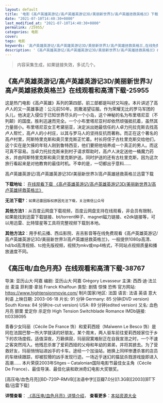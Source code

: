 ```yaml
---
layout: default
title: '电影《高卢英雄英游记/高卢英雄英游记3D/美丽新世界3/高卢英雄拯救英格兰》下载资源/在线播放/视频地址/1080p/高清/蓝光'
date: "2021-07-10T14:40:30+0800"
last_modified_at: "2021-07-10T14:40:30+0800"
permalink: /25955/
categories: 电影
cover:
tags: 电影
keywords: '高卢英雄英游记/高卢英雄英游记3D/美丽新世界3/高卢英雄拯救英格兰,在线免费看,1080p高清,bt种子,torrent,百度云盘,magnet,磁力链,迅雷下载资源'
description: '《高卢英雄英游记/高卢英雄英游记3D/美丽新世界3/高卢英雄拯救英格兰》在线云播放手机西瓜影院吉吉影音免费看，1080p高清bd/hd未删减完整版和tc抢先枪版，mkv/mp4格式，附带bt/torrent种子、magnet/磁力链、百度云盘、网盘资源迅雷下载链接'
---
```


>内容采集生成，如果链接失效，多试几个。


## 《高卢英雄英游记/高卢英雄英游记3D/美丽新世界3/高卢英雄拯救英格兰》在线观看和高清下载-25955

这是热门电影《高卢英雄》系列的第四部，前三部都是叫好又叫座。本片讲述了高卢人的又一英雄事迹：公元前50年。凯撒渴望征服。作为荣耀无比的罗马军团的头儿，他决定入侵位于已知世界尽头的一个小岛，这个神秘的名为布里塔尼亚（不列颠）的国度。胜利迅速而完全。一个小布里塔尼亚村却依然顽强抵抗着，虽然其力量弱小。布里塔尼亚女王考黛丽亚，决定派出她最信任的人卓力托拉克斯去找高卢人帮忙，高卢人的小村庄，以其与罗马人的坚持反抗而著称。而正在这个著名的高卢村里，阿斯特里克斯和奥贝里克斯正忙着。村长将侄子古杜里克斯交给他们，这个实在是欠揍的年轻人刚到鲁特西亚，他们要把他培养成一个真正的男人。而这可真不容易。当卓力托拉克斯来到村子请求帮助时，高卢人决定送他一桶魔力药水，并由阿斯特里克斯和奥贝里克斯护送。同时护送的还有古杜里克斯，因为这次旅行看起来是对他教育的最佳时机。不幸的是，一切都出乎意料……


高卢英雄英游记/高卢英雄英游记3D/美丽新世界3/高卢英雄拯救英格兰迅雷下载

**下载地址**： [在线观看下载 《高卢英雄英游记/高卢英雄英游记3D/美丽新世界3/高卢英雄拯救英格兰》](https://www.993dy.com//vod-detail-id-22193.html) 


**无法下载?**：`如果迅雷因版权原因无法下载，关注微信公众号 `

**其他方法1**：从百度云网盘下载视频，百度云网盘支持在线观看，非会员有限制，如果能找到迅雷下载链接、bt/torrent种子、magnet磁力链接、e2dk链接等，可以用迅雷、比特彗星等工具将完整视频下载到本地。

**其他方法2**：用手机云播、西瓜影院、吉吉影音等在线免费观看《高卢英雄英游记/高卢英雄英游记3D/美丽新世界3/高卢英雄拯救英格兰》，一般提供1080p高清、hd/bd高清视频、tc抢先版视频，视频为mkv或mp4格式，不同站点视频质量和播放速度不同。


## 《高压电/血色月亮》在线观看和高清下载-38767

导演: 亚历山大·阿嘉 编剧: 亚历山大·阿嘉 Grégory Levasseur 主演: 西西·迪·法兰丝 麦温 菲利普·拿翁 Franck Khalfoun 类型: 剧情 惊悚 恐怖 官方网站: https://www.hightensionmovie.com/ 制片国家/地区: 法国 语言: 法语 英语 意大利语 上映日期: 2003-06-18 片长: 91 分钟 Germany: 85 分钟(DVD version) South Korea: 84 分钟(re-cut version) USA: 89 分钟(edited version) 又名: 血色月亮 颤栗 爱定你 杀定你 High Tension Switchblade Romance IMDb链接: tt0338095

青春少女玛丽（Cécile De France 饰）和爱莉西娅（Maïwenn Le Besco 饰）是同在法国巴黎一所大学就读的好朋友。某个周末，两人驱车前往爱莉西娅家位于乡下的农场度假。适值深夜，万籁俱寂，玛丽寂寞难耐正在自我宣泄之时，一个不速之客突然闯入。他残忍杀害了爱莉西娅的父母和年幼的弟弟，并将其掳去。为了营救好友，玛丽悄悄钻进凶手的卡车。途经一个加油站，她换上同样惨遭杀害的店员的车继续跟踪，却被狡猾的凶手发现行迹。一场近乎迷幻的猫鼠杀戮游戏旋即进入高潮…… 本片荣获2003年Sitges – Catalonian国际电影节最佳女主角（Cécile De France）、最佳导演、最佳化装和欧洲奇幻电影大奖银奖。


[高压电/血色月亮][BD-720P-RMVB][法语中字][豆瓣7.0分][1.3GB][2003][BT下载/迅雷下载]

**详情查看**： [《高压电/血色月亮》详情介绍](/movie/38767/)， **查看更多**：[本站资源大全](/movie/t/all/)

